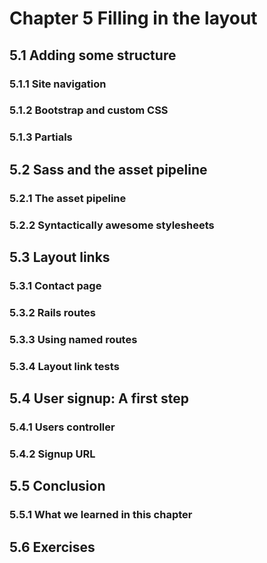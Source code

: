 # Chapter 5 Filling in the layout

## 5.1 Adding some structure

### 5.1.1 Site navigation

### 5.1.2 Bootstrap and custom CSS

### 5.1.3 Partials

## 5.2 Sass and the asset pipeline

### 5.2.1 The asset pipeline

### 5.2.2 Syntactically awesome stylesheets

## 5.3 Layout links

### 5.3.1 Contact page

### 5.3.2 Rails routes

### 5.3.3 Using named routes

### 5.3.4 Layout link tests

## 5.4 User signup: A first step

### 5.4.1 Users controller

### 5.4.2 Signup URL

## 5.5 Conclusion

### 5.5.1 What we learned in this chapter

## 5.6 Exercises
